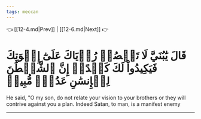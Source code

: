 ```yaml
---
tags: meccan
---
```


👈 [[12-4.md|Prev]] | [[12-6.md|Next]] 👉

# قَالَ يَٰبُنَيَّ لَا تَقۡصُصۡ رُءۡيَاكَ عَلَىٰٓ إِخۡوَتِكَ فَيَكِيدُواْ لَكَ كَيۡدًاۖ إِنَّ ٱلشَّيۡطَٰنَ لِلۡإِنسَٰنِ عَدُوّٞ مُّبِينٞ

He said, "O my son, do not relate your vision to your brothers or they will contrive against you a plan. Indeed Satan, to man, is a manifest enemy

---

